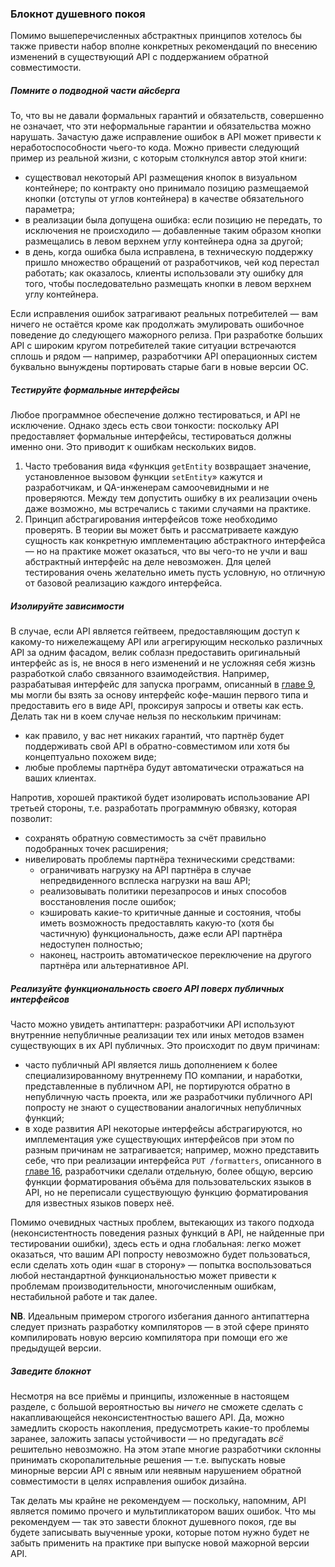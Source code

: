 ### Блокнот душевного покоя

Помимо вышеперечисленных абстрактных принципов хотелось бы также привести набор вполне конкретных рекомендаций по внесению изменений в существующий API с поддержанием обратной совместимости.

##### Помните о подводной части айсберга

То, что вы не давали формальных гарантий и обязательств, совершенно не означает, что эти неформальные гарантии и обязательства можно нарушать. Зачастую даже исправление ошибок в API может привести к неработоспособности чьего-то кода. Можно привести следующий пример из реальной жизни, с которым столкнулся автор этой книги:
  * существовал некоторый API размещения кнопок в визуальном контейнере; по контракту оно принимало позицию размещаемой кнопки (отступы от углов контейнера) в качестве обязательного параметра;
  * в реализации была допущена ошибка: если позицию не передать, то исключения не происходило — добавленные таким образом кнопки размещались в левом верхнем углу контейнера одна за другой;
  * в день, когда ошибка была исправлена, в техническую поддержку пришло множество обращений от разработчиков, чей код перестал работать; как оказалось, клиенты использовали эту ошибку для того, чтобы последовательно размещать кнопки в левом верхнем углу контейнера.

Если исправления ошибок затрагивают реальных потребителей — вам ничего не остаётся кроме как продолжать эмулировать ошибочное поведение до следующего мажорного релиза. При разработке больших API с широким кругом потребителей такие ситуации встречаются сплошь и рядом — например, разработчики API операционных систем буквально вынуждены портировать старые баги в новые версии ОС.

##### Тестируйте формальные интерфейсы

Любое программное обеспечение должно тестироваться, и API не исключение. Однако здесь есть свои тонкости: поскольку API предоставляет формальные интерфейсы, тестироваться должны именно они. Это приводит к ошибкам нескольких видов.

  1. Часто требования вида «функция `getEntity` возвращает значение, установленное вызовом функции `setEntity`» кажутся и разработчикам, и QA-инженерам самоочевидными и не проверяются. Между тем допустить ошибку в их реализации очень даже возможно, мы встречались с такими случаями на практике.
  2. Принцип абстрагирования интерфейсов тоже необходимо проверять. В теории вы может быть и рассматриваете каждую сущность как конкретную имплементацию абстрактного интерфейса — но на практике может оказаться, что вы чего-то не учли и ваш абстрактный интерфейс на деле невозможен. Для целей тестирования очень желательно иметь пусть условную, но отличную от базовой реализацию каждого интерфейса.

##### Изолируйте зависимости

В случае, если API является гейтвеем, предоставляющим доступ к какому-то нижележащему API или агрегирующим несколько различных API за одним фасадом, велик соблазн предоставить оригинальный интерфейс as is, не внося в него изменений и не усложняя себя жизнь разработкой слабо связанного взаимодействия. Например, разрабатывая интерфейс для запуска программ, описанный в [главе 9](#chapter-9), мы могли бы взять за основу интерфейс кофе-машин первого типа и предоставить его в виде API, проксируя запросы и ответы как есть. Делать так ни в коем случае нельзя по нескольким причинам:
  * как правило, у вас нет никаких гарантий, что партнёр будет поддерживать свой API в обратно-совместимом или хотя бы концептуально похожем виде;
  * любые проблемы партнёра будут автоматически отражаться на ваших клиентах.

Напротив, хорошей практикой будет изолировать использование API третьей стороны, т.е. разработать программную обвязку, которая позволит:
  * сохранять обратную совместимость за счёт правильно подобранных точек расширения;
  * нивелировать проблемы партнёра техническими средствами:
      * ограничивать нагрузку на API партнёра в случае непредвиденного всплеска нагрузки на ваш API;
      * реализовывать политики перезапросов и иных способов восстановления после ошибок;
      * кэшировать какие-то критичные данные и состояния, чтобы иметь возможность предоставлять какую-то (хотя бы частичную) функциональность, даже если API партнёра недоступен полностью;
      * наконец, настроить автоматическое переключение на другого партнёра или альтернативное API.

##### Реализуйте функциональность своего API поверх публичных интерфейсов

Часто можно увидеть антипаттерн: разработчики API используют внутренние непубличные реализации тех или иных методов взамен существующих в их API публичных. Это происходит по двум причинам:
  * часто публичный API является лишь дополнением к более специализированному внутреннему ПО компании, и наработки, представленные в публичном API, не портируются обратно в непубличную часть проекта, или же разработчики публичного API попросту не знают о существовании аналогичных непубличных функций;
  * в ходе развития API некоторые интерфейсы абстрагируются, но имплементация уже существующих интерфейсов при этом по разным причинам не затрагивается; например, можно представить себе, что при реализации интерфейса `PUT /formatters`, описанного в [главе 16](#chapter16), разработчики сделали отдельную, более общую, версию функции форматирования объёма для пользовательских языков в API, но не переписали существующую функцию форматирования для известных языков поверх неё.

Помимо очевидных частных проблем, вытекающих из такого подхода (неконсистентность поведения разных функций в API, не найденные при тестировании ошибки), здесь есть и одна глобальная: легко может оказаться, что вашим API попросту невозможно будет пользоваться, если сделать хоть один «шаг в сторону» — попытка воспользоваться любой нестандартной функциональностью может привести к проблемам производительности, многочисленным ошибкам, нестабильной работе и так далее.

**NB**. Идеальным примером строгого избегания данного антипаттерна следует признать разработку компиляторов — в этой сфере принято компилировать новую версию компилятора при помощи его же предыдущей версии.

##### Заведите блокнот

Несмотря на все приёмы и принципы, изложенные в настоящем разделе, с большой вероятностью вы *ничего* не сможете сделать с накапливающейся неконсистентностью вашего API. Да, можно замедлить скорость накопления, предусмотреть какие-то проблемы заранее, заложить запасы устойчивости — но предугадать *всё* решительно невозможно. На этом этапе многие разработчики склонны принимать скоропалительные решения — т.е. выпускать новые минорные версии API с явным или неявным нарушением обратной совместимости в целях исправления ошибок дизайна.

Так делать мы крайне не рекомендуем — поскольку, напомним, API является помимо прочего и мультипликатором ваших ошибок. Что мы рекомендуем — так это завести блокнот душевного покоя, где вы будете записывать выученные уроки, которые потом нужно будет не забыть применить на практике при выпуске новой мажорной версии API.